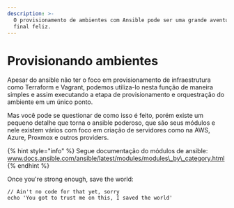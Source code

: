 ```yaml
---
description: >-
  O provisionamento de ambientes com Ansible pode ser uma grande aventura com um
  final feliz.
---
```


# Provisionando ambientes

Apesar do ansible não ter o foco em provisionamento de infraestrutura como Terraform e Vagrant, podemos utiliza-lo nesta função de maneira simples e assim executando a etapa de provisionamento e orquestração do ambiente em um único ponto.

Mas você pode se questionar de como isso é feito, porém existe um pequeno detalhe que torna o ansible poderoso, que são seus módulos e nele existem vários com foco em criação de servidores como na AWS, Azure, Proxmox e outros providers.

{% hint style="info" %}
 Segue documentação do módulos de ansible:  
www.docs.ansible.com/ansible/latest/modules/modules\_by\_category.html
{% endhint %}

Once you're strong enough, save the world:

```
// Ain't no code for that yet, sorry
echo 'You got to trust me on this, I saved the world'
```



